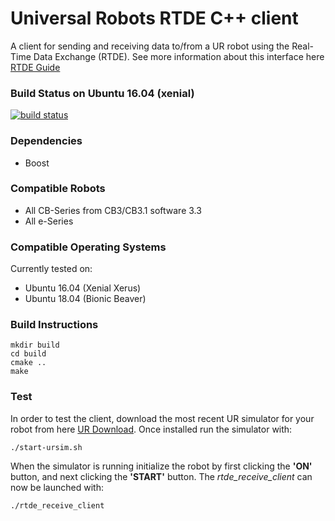 # Universal Robots RTDE C++ client #
A client for sending and receiving data to/from a UR robot using the Real-Time Data Exchange (RTDE). See more information about this 
interface here [RTDE Guide](https://www.universal-robots.com/how-tos-and-faqs/how-to/ur-how-tos/real-time-data-exchange-rtde-guide-22229/)

### Build Status on Ubuntu 16.04 (xenial) ###
[![build status](https://gitlab.com/prier/ur_rtde/badges/master/build.svg)](https://gitlab.com/prier/ur_rtde/commits/master)

### Dependencies ###
*  Boost

### Compatible Robots ###

*  All CB-Series from CB3/CB3.1 software 3.3
*  All e-Series

### Compatible Operating Systems ###
Currently tested on:

*  Ubuntu 16.04 (Xenial Xerus)
*  Ubuntu 18.04 (Bionic Beaver)

### Build Instructions ###
    mkdir build
    cd build
    cmake ..
    make
    
### Test ###
In order to test the client, download the most recent UR simulator for your robot from here [UR Download](https://www.universal-robots.com/download/). Once installed
run the simulator with:

    ./start-ursim.sh

When the simulator is running initialize the robot by first clicking the **'ON'** button, and next clicking the **'START'** button. The *rtde_receive_client* can
now be launched with:

    ./rtde_receive_client

